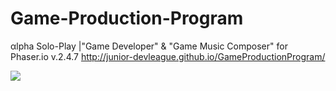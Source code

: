 # Game-Production-Program
αlpha Solo-Play |"Game Developer" & "Game Music Composer" for Phaser.io v.2.4.7
<http://junior-devleague.github.io/GameProductionProgram/>

![](http://phaser.io/images/img.png)
